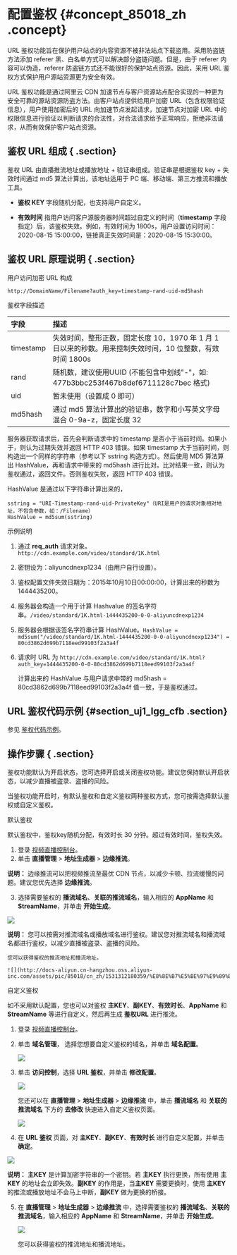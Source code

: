 # 配置鉴权 {#concept_85018_zh .concept}

URL 鉴权功能旨在保护用户站点的内容资源不被非法站点下载盗用。采用防盗链方法添加 referer 黑、白名单方式可以解决部分盗链问题。但是，由于 referer 内容可以伪造，referer 防盗链方式还不能很好的保护站点资源。因此，采用 URL 鉴权方式保护用户源站资源更为安全有效。

URL 鉴权功能是通过阿里云 CDN 加速节点与客户资源站点配合实现的一种更为安全可靠的源站资源防盗方法。由客户站点提供给用户加密 URL（包含权限验证信息），用户使用加密后的 URL 向加速节点发起请求，加速节点对加密 URL 中的权限信息进行验证以判断请求的合法性，对合法请求给予正常响应，拒绝非法请求，从而有效保护客户站点资源。

## 鉴权 URL 组成 { .section}

鉴权 URL 由直播推流地址或播放地址 + 验证串组成。验证串是根据鉴权 key + 失效时间通过 md5 算法计算出，该地址适用于 PC 端、移动端、第三方推流和播放工具。

-    **鉴权 KEY** 字段随机分配，也支持用户自定义。

-    **有效时间** 指用户访问客户源服务器时间超过自定义的时间（**timestamp** 字段指定）后，该鉴权失效。例如，有效时间为 1800s，用户设置访问时间：2020-08-15 15:00:00，链接真正失效时间是：2020-08-15 15:30:00。


## 鉴权 URL 原理说明 { .section}

用户访问加密 URL 构成

```
http://DomainName/Filename?auth_key=timestamp-rand-uid-md5hash

```

鉴权字段描述

|字段|描述|
|:-|:-|
|timestamp|失效时间，整形正数，固定长度 10，1970 年 1 月 1 日以来的秒数。用来控制失效时间，10 位整数，有效时间 1800s|
|rand|随机数，建议使用UUID \(不能包含中划线"-"，如: 477b3bbc253f467b8def6711128c7bec 格式\)|
|uid|暂未使用（设置成 0 即可）|
|md5hash|通过 md5 算法计算出的验证串，数字和小写英文字母混合 0-9a-z，固定长度 32|

服务器获取请求后，首先会判断请求中的 timestamp 是否小于当前时间。如果小于，则认为过期失效并返回 HTTP 403 错误。如果 timestamp 大于当前时间，则构造出一个同样的字符串（参考以下 sstring 构造方式）。然后使用 MD5 算法算出 HashValue，再和请求中带来的 md5hash 进行比对。比对结果一致，则认为鉴权通过，返回文件。否则鉴权失败，返回 HTTP 403 错误。

HashValue 是通过以下字符串计算出来的，

```
sstring = "URI-Timestamp-rand-uid-PrivateKey"（URI是用户的请求对象相对地址，不包含参数，如：/Filename）
HashValue = md5sum(sstring)

```

示例说明

1.  通过 **req\_auth** 请求对象。`http://cdn.example.com/video/standard/1K.html`
2.  密钥设为：aliyuncdnexp1234（由用户自行设置）。
3.  鉴权配置文件失效日期为：2015年10月10日00:00:00，计算出来的秒数为 1444435200。
4.  服务器会构造一个用于计算 Hashvalue 的签名字符串。`/video/standard/1K.html-1444435200-0-0-aliyuncdnexp1234`
5.  服务器会根据该签名字符串计算 HashValue。`HashValue = md5sum("/video/standard/1K.html-1444435200-0-0-aliyuncdnexp1234") = 80cd3862d699b7118eed99103f2a3a4f`
6.  请求时 URL 为 `http://cdn.example.com/video/standard/1K.html?auth_key=1444435200-0-0-80cd3862d699b7118eed99103f2a3a4f`

    计算出来的 HashValue 与用户请求中带的 md5hash = 80cd3862d699b7118eed99103f2a3a4f 值一致，于是鉴权通过。


## URL 鉴权代码示例 {#section_uj1_lgg_cfb .section}

参见 [鉴权代码示例]()。

## 操作步骤 { .section}

鉴权功能默认为开启状态，您可选择开启或关闭鉴权功能。建议您保持默认开启状态，以减少直播被盗录、盗播的风险。

当鉴权功能开启时，有默认鉴权和自定义鉴权两种鉴权方式，您可按需选择默认鉴权或自定义鉴权。

默认鉴权

默认鉴权中，鉴权key随机分配，有效时长 30 分钟。超过有效时间，鉴权失效。

1.  登录 [视频直播控制台](https://home.console.aliyun.com/new#/)。
2.  单击 **直播管理** \> **地址生成器** \> **边缘推流**。

**说明：** 边缘推流可以把视频推流至最优 CDN 节点，以减少卡顿、拉流缓慢的问题。建议您优先选择 **边缘推流**。

3.  选择需要鉴权的 **播流域名**、**关联的推流域名**，输入相应的 **AppName** 和 **StreamName**，并单击 **开始生成**。

![](http://docs-aliyun.cn-hangzhou.oss.aliyun-inc.com/assets/pic/85018/cn_zh/1531311808666/%E5%9C%B0%E5%9D%80%E7%94%9F%E6%88%90%E5%99%A8.png)

**说明：** 您可以按需对推流域名或播放域名进行鉴权。建议您对推流域名和播流域名都进行鉴权，以减少直播被盗录、盗播的风险。

    您可以获得鉴权的推流地址和播流地址。

    ![](http://docs-aliyun.cn-hangzhou.oss.aliyun-inc.com/assets/pic/85018/cn_zh/1531312180359/%E8%8E%B7%E5%BE%97%E9%89%B4%E6%9D%83%E7%9A%84%E6%8E%A8%E6%B5%81%E5%9C%B0%E5%9D%80%E5%92%8C%20%E6%92%AD%E6%B5%81%E5%9C%B0%E5%9D%80.png)


自定义鉴权

如不采用默认配置，您也可以对鉴权 **主KEY**、**副KEY**、**有效时长**、**AppName** 和 **StreamName** 等进行自定义，然后再生成 **鉴权URL** 进行推流。

1.  登录 [视频直播控制台](https://home.console.aliyun.com/new#/)。

2.  单击 **域名管理**， 选择您想要自定义鉴权的域名，并单击 **域名配置**。

    ![](http://docs-aliyun.cn-hangzhou.oss.aliyun-inc.com/assets/pic/85018/cn_zh/1532767580387/%E5%8D%95%E5%87%BB%20%E5%9F%9F%E5%90%8D%E7%AE%A1%E7%90%86-%E5%9F%9F%E5%90%8D%E9%85%8D%E7%BD%AE.png)

3.  单击 **访问控制**，选择 **URL 鉴权**，并单击 **修改配置**。

    ![](http://docs-aliyun.cn-hangzhou.oss.aliyun-inc.com/assets/pic/85018/cn_zh/1531377422560/%E8%87%AA%E5%AE%9A%E4%B9%89%E9%89%B4%E6%9D%83%202%20%E4%BF%AE%E6%94%B9%E9%85%8D%E7%BD%AE.png)

    您还可以在 **直播管理** \> **地址生成器** \> **边缘推流** 中，单击 **播流域名** 和 **关联的推流域名** 下方的 **去修改** 快速进入自定义鉴权页面。

    ![](http://docs-aliyun.cn-hangzhou.oss.aliyun-inc.com/assets/pic/85018/cn_zh/1531377408514/%E8%87%AA%E5%AE%9A%E4%B9%89%E9%89%B4%E6%9D%83%20%E5%8D%95%E5%87%BB%E5%8E%BB%E4%BF%AE%E6%94%B9.png)

4.  在 **URL 鉴权** 页面，对 **主KEY**、**副KEY**、**有效时长** 进行自定义配置，并单击 **确定**。

![](http://docs-aliyun.cn-hangzhou.oss.aliyun-inc.com/assets/pic/85018/cn_zh/1531377261320/%E8%87%AA%E5%AE%9A%E4%B9%89%E9%89%B4%E6%9D%83%203%20%E8%AE%BE%E7%BD%AE%E5%8F%82%E6%95%B0.png)

**说明：** **主KEY** 是计算加密字符串的一个密钥。若 **主KEY** 执行更换，所有使用 **主KEY** 的地址会立即失效。**副KEY** 的作用是，当**主KEY** 需要更换时，使用 **主KEY** 的推流或播放地址不会马上中断，**副KEY** 做为更换的桥接。

5.  在 **直播管理** \> **地址生成器** \> **边缘推流** 中，选择需要鉴权的 **播流域名**、**关联的推流域名**，输入相应的 **AppName** 和 **StreamName**，并单击 **开始生成**。

    ![](http://docs-aliyun.cn-hangzhou.oss.aliyun-inc.com/assets/pic/85018/cn_zh/1531311808666/%E5%9C%B0%E5%9D%80%E7%94%9F%E6%88%90%E5%99%A8.png)

    您可以获得鉴权的推流地址和播流地址。


